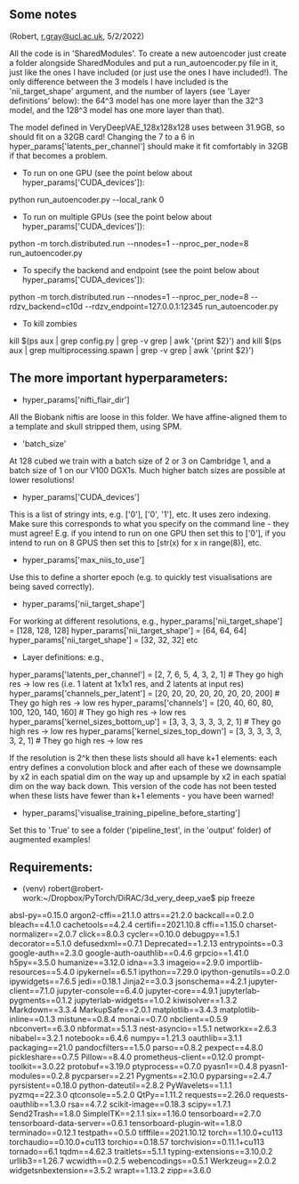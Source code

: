 ## Some notes
(Robert, r.gray@ucl.ac.uk, 5/2/2022)

All the code is in 'SharedModules'. To create a new autoencoder just create a folder alongside SharedModules and put a run_autoencoder.py file in it, just like the ones I have included (or just use the ones I have included!). The only difference between the 3 models I have included is the 'nii_target_shape' argument, and the number of layers (see 'Layer definitions' below): the 64^3 model has one more layer than the 32^3 model, and the 128^3 model has one more layer than that).

The model defined in VeryDeepVAE_128x128x128 uses between 31.9GB, so should fit on a 32GB card! Changing the 7 to a 6 in hyper_params['latents_per_channel'] should make it fit comfortably in 32GB if that becomes a problem.

- To run on one GPU (see the point below about hyper_params['CUDA_devices']):
 
python run_autoencoder.py --local_rank 0

- To run on multiple GPUs (see the point below about hyper_params['CUDA_devices']):

python -m torch.distributed.run --nnodes=1 --nproc_per_node=8 run_autoencoder.py

- To specify the backend and endpoint (see the point below about hyper_params['CUDA_devices']):

python -m torch.distributed.run --nnodes=1 --nproc_per_node=8 --rdzv_backend=c10d --rdzv_endpoint=127.0.0.1:12345 run_autoencoder.py

- To kill zombies

kill $(ps aux | grep config.py | grep -v grep | awk '{print $2}') and kill $(ps aux | grep multiprocessing.spawn | grep -v grep | awk '{print $2}')

## The more important hyperparameters:

- hyper_params['nifti_flair_dir']

All the Biobank niftis are loose in this folder. We have affine-aligned them to a template and skull stripped them, using SPM.

- 'batch_size'

At 128 cubed we train with a batch size of 2 or 3 on Cambridge 1, and a batch size of 1 on our V100 DGX1s. Much higher batch sizes are possible at lower resolutions!

- hyper_params['CUDA_devices']

This is a list of stringy ints, e.g. ['0'], ['0', '1'], etc. It uses zero indexing. Make sure this corresponds to what you specify on the command line - they must agree! E.g. if you intend to run on one GPU then set this to ['0'], if you intend to run on 8 GPUS then set this to [str(x) for x in range(8)], etc.

- hyper_params['max_niis_to_use']

Use this to define a shorter epoch (e.g. to quickly test visualisations are being saved correctly).

- hyper_params['nii_target_shape']

For working at different resolutions, e.g.,
hyper_params['nii_target_shape'] = [128, 128, 128]
hyper_params['nii_target_shape'] = [64, 64, 64]
hyper_params['nii_target_shape'] = [32, 32, 32]
etc

- Layer definitions: e.g.,

hyper_params['latents_per_channel'] = [2, 7, 6, 5, 4, 3, 2, 1]  # They go high res -> low res (i.e. 1 latent at 1x1x1 res, and 2 latents at input res)
hyper_params['channels_per_latent'] = [20, 20, 20, 20, 20, 20, 20, 200]  # They go high res -> low res
hyper_params['channels'] = [20, 40, 60, 80, 100, 120, 140, 160]  # They go high res -> low res
hyper_params['kernel_sizes_bottom_up'] = [3, 3, 3, 3, 3, 3, 2, 1]  # They go high res -> low res
hyper_params['kernel_sizes_top_down'] = [3, 3, 3, 3, 3, 3, 2, 1]  # They go high res -> low res

If the resolution is 2^k then these lists should all have k+1 elements: each entry defines a convolution block and after each of these we downsample by x2 in each spatial dim on the way up and upsample by x2 in each spatial dim on the way back down. This version of the code has not been tested when these lists have fewer than k+1 elements - you have been warned!

- hyper_params['visualise_training_pipeline_before_starting']

Set this to 'True' to see a folder ('pipeline_test', in the 'output' folder) of augmented examples!


## Requirements:

- (venv) robert@robert-work:~/Dropbox/PyTorch/DiRAC/3d_very_deep_vae$ pip freeze

absl-py==0.15.0
argon2-cffi==21.1.0
attrs==21.2.0
backcall==0.2.0
bleach==4.1.0
cachetools==4.2.4
certifi==2021.10.8
cffi==1.15.0
charset-normalizer==2.0.7
click==8.0.3
cycler==0.10.0
debugpy==1.5.1
decorator==5.1.0
defusedxml==0.7.1
Deprecated==1.2.13
entrypoints==0.3
google-auth==2.3.0
google-auth-oauthlib==0.4.6
grpcio==1.41.0
h5py==3.5.0
humanize==3.12.0
idna==3.3
imageio==2.9.0
importlib-resources==5.4.0
ipykernel==6.5.1
ipython==7.29.0
ipython-genutils==0.2.0
ipywidgets==7.6.5
jedi==0.18.1
Jinja2==3.0.3
jsonschema==4.2.1
jupyter-client==7.1.0
jupyter-console==6.4.0
jupyter-core==4.9.1
jupyterlab-pygments==0.1.2
jupyterlab-widgets==1.0.2
kiwisolver==1.3.2
Markdown==3.3.4
MarkupSafe==2.0.1
matplotlib==3.4.3
matplotlib-inline==0.1.3
mistune==0.8.4
monai==0.7.0
nbclient==0.5.9
nbconvert==6.3.0
nbformat==5.1.3
nest-asyncio==1.5.1
networkx==2.6.3
nibabel==3.2.1
notebook==6.4.6
numpy==1.21.3
oauthlib==3.1.1
packaging==21.0
pandocfilters==1.5.0
parso==0.8.2
pexpect==4.8.0
pickleshare==0.7.5
Pillow==8.4.0
prometheus-client==0.12.0
prompt-toolkit==3.0.22
protobuf==3.19.0
ptyprocess==0.7.0
pyasn1==0.4.8
pyasn1-modules==0.2.8
pycparser==2.21
Pygments==2.10.0
pyparsing==2.4.7
pyrsistent==0.18.0
python-dateutil==2.8.2
PyWavelets==1.1.1
pyzmq==22.3.0
qtconsole==5.2.0
QtPy==1.11.2
requests==2.26.0
requests-oauthlib==1.3.0
rsa==4.7.2
scikit-image==0.18.3
scipy==1.7.1
Send2Trash==1.8.0
SimpleITK==2.1.1
six==1.16.0
tensorboard==2.7.0
tensorboard-data-server==0.6.1
tensorboard-plugin-wit==1.8.0
terminado==0.12.1
testpath==0.5.0
tifffile==2021.10.12
torch==1.10.0+cu113
torchaudio==0.10.0+cu113
torchio==0.18.57
torchvision==0.11.1+cu113
tornado==6.1
tqdm==4.62.3
traitlets==5.1.1
typing-extensions==3.10.0.2
urllib3==1.26.7
wcwidth==0.2.5
webencodings==0.5.1
Werkzeug==2.0.2
widgetsnbextension==3.5.2
wrapt==1.13.2
zipp==3.6.0

